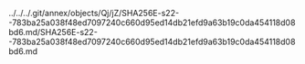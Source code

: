 ../../../.git/annex/objects/Qj/jZ/SHA256E-s22--783ba25a038f48ed7097240c660d95ed14db21efd9a63b19c0da454118d08bd6.md/SHA256E-s22--783ba25a038f48ed7097240c660d95ed14db21efd9a63b19c0da454118d08bd6.md